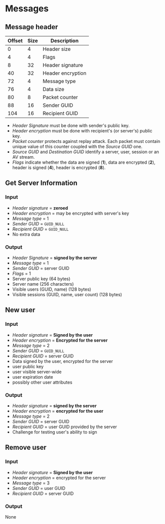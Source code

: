 # Messages

## Message header

| Offset | Size | Description |
|--------|------|-------------|
| 0 | 4    | Header size |
| 4 | 4 | Flags |
| 8 | 32   | Header signature |
| 40 | 32 | Header encryption |
| 72 | 4    | Message type |
| 76 | 4 | Data size |
| 80 | 8 | Packet counter |
| 88 | 16 | Sender GUID |
| 104 | 16 | Recipient GUID |

* *Header Signature* must be done with sender's public key.
* *Header encryption* must be done with recipient's (or server's) public key.
* *Packet counter* protects against replay attack. Each packet must contain unique value of this counter coupled with the *Source GUID* one.
* *Source GUID* and *Destination GUID* identify a server, user, session or an AV stream.
* *Flags* indicate whether the data are signed (**1**), data are encrypted (**2**), header is signed (**4**), header is encrypted (**8**).

## Get Server Information

### Input

* *Header signature* = **zeroed**
* *Header encryption* = may be encrypted with server's key
* *Message type* = 1
* *Sender GUID* = `GUID_NULL`
* *Recipient GUID* = `GUID_NULL`
* No extra data

### Output

* *Header Signature* = **signed by the server**
* *Message type* = 1
* *Sender GUID* = server GUID
* *Flags* = 1
* Server public key (64 bytes)
* Server name (256 characters)
* Visible users (GUID, name) (128 bytes)
* Visible sessions (GUID, name, user count) (128 bytes)

## New user

### Input

* *Header signature* = **Signed by the user**
* *Header encryption* = **Encrypted for the server**
* *Message type* = 2
* *Sender GUID* = `GUID_NULL`
* *Recipient GUID* = server GUID
* Data signed by the user, encrypted for the server
* user public key
* user visible server-wide
* user expiration date
* possibly other user attributes

### Output

* *Header signature* = **signed by the server**
* *Header encryption* = **encrypted for the user**
* *Message type* = 2
* *Sender GUID* = server GUID
* *Recipient GUID* = user GUID provided by the server
* Challenge for testing user's ability to sign

## Remove user

### Input

* *Header signature* = **Signed by the user**
* *Header encryption* = encrypted for the server
* *Message type* = 3
* *Sender GUID* = user GUID
* *Recipient GUID* = server GUID

### Output

None
